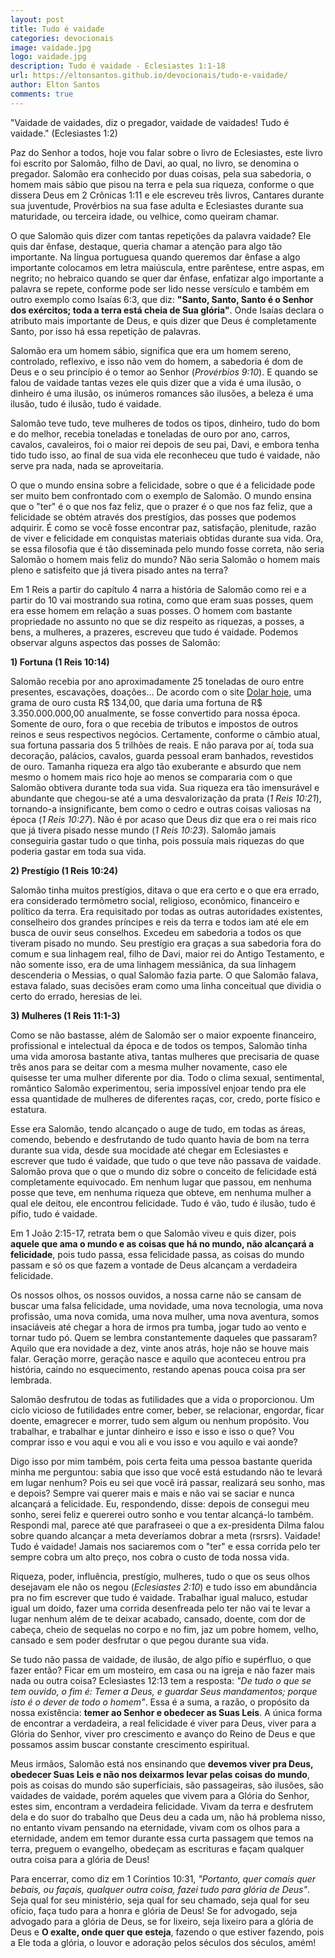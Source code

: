 ```yaml
---
layout: post
title: Tudo é vaidade
categories: devocionais
image: vaidade.jpg
logo: vaidade.jpg
description: Tudo é vaidade - Eclesiastes 1:1-18
url: https://eltonsantos.github.io/devocionais/tudo-e-vaidade/
author: Elton Santos
comments: true
---
```


"Vaidade de vaidades, diz o pregador, vaidade de vaidades! Tudo é vaidade." (Eclesiastes 1:2)

<p class="intro"><span class="dropcap">P</span>az do Senhor a todos, hoje vou falar sobre o livro de Eclesiastes, este livro foi escrito por Salomão, filho de Davi, ao qual, no livro, se denomina o pregador. Salomão era conhecido por duas coisas, pela sua sabedoria, o homem mais sábio que pisou na terra e pela sua riqueza, conforme o que dissera Deus em 2 Crônicas 1:11 e ele escreveu três livros, Cantares durante sua juventude, Provérbios na sua fase adulta e Eclesiastes durante sua maturidade, ou terceira idade, ou velhice, como queiram chamar.</p>

O que Salomão quis dizer com tantas repetições da palavra vaidade? Ele quis dar ênfase, destaque, queria chamar a atenção para algo tão importante. Na língua portuguesa quando queremos dar ênfase a algo importante colocamos em letra maiúscula, entre parêntese, entre aspas, em negrito; no hebraico quando se quer dar ênfase, enfatizar algo importante a palavra se repete, conforme pode ser lido nesse versículo e também em outro exemplo como Isaías 6:3, que diz: <b class="red">"Santo, Santo, Santo é o Senhor dos exércitos; toda a terra está cheia de Sua glória"</b>. Onde Isaías declara o atributo mais importante de Deus, e quis dizer que Deus é completamente Santo, por isso há essa repetição de palavras.

Salomão era um homem sábio, significa que era um homem sereno, controlado, reflexivo, e isso não vem do homem, a sabedoria é dom de Deus e o seu princípio é o temor ao Senhor (_Provérbios 9:10_). E quando se falou de vaidade tantas vezes ele quis dizer que a vida é uma ilusão, o dinheiro é uma ilusão, os inúmeros romances são ilusões, a beleza é uma ilusão, tudo é ilusão, tudo é vaidade.

Salomão teve tudo, teve mulheres de todos os tipos, dinheiro, tudo do bom e do melhor, recebia toneladas e toneladas de ouro por ano, carros, cavalos, cavaleiros, foi o maior rei depois de seu pai, Davi, e embora tenha tido tudo isso, ao final de sua vida ele reconheceu que tudo é vaidade, não serve pra nada, nada se aproveitaria.

O que o mundo ensina sobre a felicidade, sobre o que é a felicidade pode ser muito bem confrontado com o exemplo de Salomão. O mundo ensina que o "ter" é o que nos faz feliz, que o prazer é o que nos faz feliz, que a felicidade se obtém através dos prestígios, das posses que podemos adquirir. É como se você fosse encontrar paz, satisfação, plenitude, razão de viver e felicidade em conquistas materiais obtidas durante sua vida. Ora, se essa filosofia que é tão disseminada pelo mundo fosse correta, não seria Salomão o homem mais feliz do mundo? Não seria Salomão o homem mais pleno e satisfeito que já tivera pisado antes na terra?

Em 1 Reis a partir do capítulo 4 narra a história de Salomão como rei e a partir do 10 vai mostrando sua rotina, como que eram suas posses, quem era esse homem em relação a suas posses. O homem com bastante propriedade no assunto no que se diz respeito as riquezas, a posses, a bens, a mulheres, a prazeres, escreveu que tudo é vaidade. Podemos observar alguns aspectos das posses de Salomão:

**1) Fortuna (1 Reis 10:14)**

Salomão recebia por ano aproximadamente 25 toneladas de ouro entre presentes, escavações, doações... De acordo com o site [Dolar hoje](http://dolarhoje.com/ouro/), uma grama de ouro custa R$ 134,00, que daria uma fortuna de R$ 3.350.000.000,00 anualmente, se fosse convertido para nossa época. Somente de ouro, fora o que recebia de tributos e impostos de outros reinos e seus respectivos negócios. Certamente, conforme o câmbio atual, sua fortuna passaria dos 5 trilhões de reais. E não parava por aí, toda sua decoração, palácios, cavalos, guarda pessoal eram banhados, revestidos de ouro. Tamanha riqueza era algo tão exuberante e absurdo que nem mesmo o homem mais rico hoje ao menos se compararia com o que Salomão obtivera durante toda sua vida. Sua riqueza era tão imensurável e abundante que chegou-se até a uma desvalorização da prata (_1 Reis 10:21_), tornando-a insignificante, bem como o cedro e outras coisas valiosas na época (_1 Reis 10:27_). Não é por acaso que Deus diz que era o rei mais rico que já tivera pisado nesse mundo (_1 Reis 10:23_). Salomão jamais conseguiria gastar tudo o que tinha, pois possuía mais riquezas do que poderia gastar em toda sua vida.

**2) Prestígio (1 Reis 10:24)**

Salomão tinha muitos prestígios, ditava o que era certo e o que era errado, era considerado termômetro social, religioso, econômico, financeiro e político da terra. Era requisitado por todas as outras autoridades existentes, conselheiro dos grandes príncipes e reis da terra e todos iam até ele em busca de ouvir seus conselhos. Excedeu em sabedoria a todos os que tiveram pisado no mundo. Seu prestígio era graças a sua sabedoria fora do comum e sua linhagem real, filho de Davi, maior rei do Antigo Testamento, e não somente isso, era de uma linhagem messiânica, da sua linhagem descenderia o Messias, o qual Salomão fazia parte. O que Salomão falava, estava falado, suas decisões eram como uma linha conceitual que dividia o certo do errado, heresias de lei.

**3) Mulheres (1 Reis 11:1-3)**

Como se não bastasse, além de Salomão ser o maior expoente financeiro, profissional e intelectual da época e de todos os tempos, Salomão tinha uma vida amorosa bastante ativa, tantas mulheres que precisaria de quase três anos para se deitar com a mesma mulher novamente, caso ele quisesse ter uma mulher diferente por dia. Todo o clima sexual, sentimental, romântico Salomão experimentou, seria impossível enjoar tendo pra ele essa quantidade de mulheres de diferentes raças, cor, credo, porte físico e estatura.

Esse era Salomão, tendo alcançado o auge de tudo, em todas as áreas, comendo, bebendo e desfrutando de tudo quanto havia de bom na terra durante sua vida, desde sua mocidade até chegar em Eclesiastes e escrever que tudo é vaidade, que tudo o que teve não passava de vaidade. Salomão prova que o que o mundo diz sobre o conceito de felicidade está completamente equivocado. Em nenhum lugar que passou, em nenhuma posse que teve, em nenhuma riqueza que obteve, em nenhuma mulher a qual ele deitou, ele encontrou felicidade. Tudo é vão, tudo é ilusão, tudo é pífio, tudo é vaidade.

Em 1 João 2:15-17, retrata bem o que Salomão viveu e quis dizer, pois <b class="red">aquele que ama o mundo e as coisas que há no mundo, não alcançará a felicidade</b>, pois tudo passa, essa felicidade passa, as coisas do mundo passam e só os que fazem a vontade de Deus alcançam a verdadeira felicidade.

Os nossos olhos, os nossos ouvidos, a nossa carne não se cansam de buscar uma falsa felicidade, uma novidade, uma nova tecnologia, uma nova profissão, uma nova comida, uma nova mulher, uma nova aventura, somos insaciáveis até chegar a hora de irmos pra tumba, jogar tudo ao vento e tornar tudo pó. Quem se lembra constantemente daqueles que passaram? Aquilo que era novidade a dez, vinte anos atrás, hoje não se houve mais falar. Geração morre, geração nasce e aquilo que aconteceu entrou pra história, caindo no esquecimento, restando apenas pouca coisa pra ser lembrada.

Salomão desfrutou de todas as futilidades que a vida o proporcionou. Um ciclo vicioso de futilidades entre comer, beber, se relacionar, engordar, ficar doente, emagrecer e morrer, tudo sem algum ou nenhum propósito. Vou trabalhar, e trabalhar e juntar dinheiro e isso e isso e isso o que? Vou comprar isso e vou aqui e vou ali e vou isso e vou aquilo e vai aonde?

Digo isso por mim também, pois certa feita uma pessoa bastante querida minha me perguntou: sabia que isso que você está estudando não te levará em lugar nenhum? Pois eu sei que você irá passar, realizará seu sonho, mas e depois? Sempre vai querer mais e mais e não vai se saciar e nunca alcançará a felicidade. Eu, respondendo, disse: depois de consegui meu sonho, serei feliz e quererei outro sonho e vou tentar alcançá-lo também. Respondi mal, parece até que parafraseei o que a ex-presidenta Dilma falou sobre quando alcançar a meta deveríamos dobrar a meta (rsrsrs). Vaidade! Tudo é vaidade! Jamais nos saciaremos com o "ter" e essa corrida pelo ter sempre cobra um alto preço, nos cobra o custo de toda nossa vida.

Riqueza, poder, influência, prestígio, mulheres, tudo o que os seus olhos desejavam ele não os negou (_Eclesiastes 2:10_) e tudo isso em abundância pra no fim escrever que tudo é vaidade. Trabalhar igual maluco, estudar igual um doido, fazer uma corrida desenfreada pelo ter não vai te levar a lugar nenhum além de te deixar acabado, cansado, doente, com dor de cabeça, cheio de sequelas no corpo e no fim, jaz um pobre homem, velho, cansado e sem poder desfrutar o que pegou durante sua vida.

Se tudo não passa de vaidade, de ilusão, de algo pífio e supérfluo, o que fazer então? Ficar em um mosteiro, em casa ou na igreja e não fazer mais nada ou outra coisa? Eclesiastes 12:13 tem a resposta: _"De tudo o que se tem ouvido, o fim é: Temer a Deus, e guardar Seus mandamentos; porque isto é o dever de todo o homem"_. Essa é a suma, a razão, o propósito da nossa existência: <b class="red">temer ao Senhor e obedecer as Suas Leis</b>. A única forma de encontrar a verdadeira, a real felicidade é viver para Deus, viver para a Glória do Senhor, viver pro crescimento e avanço do Reino de Deus e que possamos assim buscar constante crescimento espiritual.

Meus irmãos, Salomão está nos ensinando que <b class="red">devemos viver pra Deus, obedecer Suas Leis e não nos deixarmos levar pelas coisas do mundo</b>, pois as coisas do mundo são superficiais, são passageiras, são ilusões, são vaidades de vaidade, porém aqueles que vivem para a Glória do Senhor, estes sim, encontram a verdadeira felicidade. Vivam da terra e desfrutem dela e do suor do trabalho que Deus deu a cada um, não há problema nisso, no entanto vivam pensando na eternidade, vivam com os olhos para a eternidade, andem em temor durante essa curta passagem que temos na terra, preguem o evangelho, obedeçam as escrituras e façam qualquer outra coisa para a glória de Deus!

Para encerrar, como diz em 1 Coríntios 10:31, _"Portanto, quer comais quer bebais, ou façais, qualquer outra coisa, fazei tudo para glória de Deus"_. Seja qual for seu ministério, seja qual for seu chamado, seja qual for seu ofício, faça tudo para a honra e glória de Deus! Se for advogado, seja advogado para a glória de Deus, se for lixeiro, seja lixeiro para a glória de Deus e <b class="red">O exalte, onde quer que esteja</b>, fazendo o que estiver fazendo, pois a Ele toda a glória, o louvor e adoração pelos séculos dos séculos, amém!